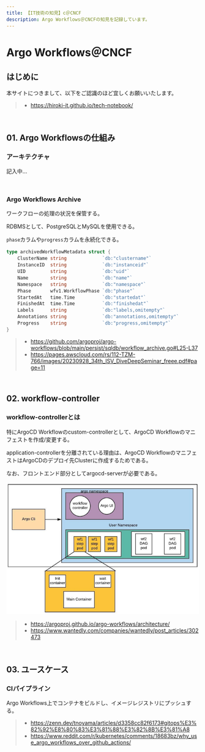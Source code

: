 ```yaml
---
title: 【IT技術の知見】c＠CNCF
description: Argo Workflows＠CNCFの知見を記録しています。
---
```


# Argo Workflows＠CNCF

## はじめに

本サイトにつきまして、以下をご認識のほど宜しくお願いいたします。

> - https://hiroki-it.github.io/tech-notebook/

<br>

## 01. Argo Workflowsの仕組み

### アーキテクチャ

記入中...

<br>

### Argo Workflows Archive

ワークフローの処理の状況を保管する。

RDBMSとして、PostgreSQLとMySQLを使用できる。

`phase`カラムや`progress`カラムを永続化できる。

```go
type archivedWorkflowMetadata struct {
    ClusterName string             `db:"clustername"`
    InstanceID  string             `db:"instanceid"`
    UID         string             `db:"uid"`
    Name        string             `db:"name"`
    Namespace   string             `db:"namespace"`
    Phase       wfv1.WorkflowPhase `db:"phase"`
    StartedAt   time.Time          `db:"startedat"`
    FinishedAt  time.Time          `db:"finishedat"`
    Labels      string             `db:"labels,omitempty"`
    Annotations string             `db:"annotations,omitempty"`
    Progress    string             `db:"progress,omitempty"`
}
```

> - https://github.com/argoproj/argo-workflows/blob/main/persist/sqldb/workflow_archive.go#L25-L37
> - https://pages.awscloud.com/rs/112-TZM-766/images/20230928_34th_ISV_DiveDeepSeminar_freee.pdf#page=11

<br>

## 02. workflow-controller

### workflow-controllerとは

特にArgoCD Workflowのcustom-controllerとして、ArgoCD Workflowのマニフェストを作成/変更する。

application-controllerを分離されている理由は、ArgoCD WorkflowのマニフェストはArgoCDのデプロイ先Clusterに作成するためである。

なお、フロントエンド部分としてargocd-serverが必要である。

![argocd_argo-workflow_architecture](https://raw.githubusercontent.com/hiroki-it/tech-notebook-images/master/images/argocd_argo-workflow_architecture.png)

> - https://argoproj.github.io/argo-workflows/architecture/
> - https://www.wantedly.com/companies/wantedly/post_articles/302473

<br>

## 03. ユースケース

### CIパイプライン

Argo Workflows上でコンテナをビルドし、イメージレジストリにプッシュする。

> - https://zenn.dev/tnoyama/articles/d3358cc82f6173#gitops%E3%82%92%E8%80%83%E3%81%88%E3%82%8B%E3%81%A8
> - https://www.reddit.com/r/kubernetes/comments/18683bz/why_use_argo_workflows_over_github_actions/

<br>
